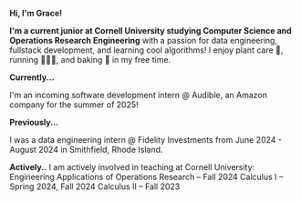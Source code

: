 **Hi, I'm Grace!**

**I'm a current junior at Cornell University studying Computer Science and Operations Research Engineering** with a passion for data engineering, fullstack development, and learning cool algorithms! I enjoy plant care 🌱, running 🏃🏻‍♀️, and baking 🍮 in my free time.


**Currently...**

I'm an incoming software development intern @ Audible, an Amazon company for the summer of 2025! 


**Previously...**

I was a data engineering intern @ Fidelity Investments from June 2024 - August 2024 in Smithfield, Rhode Island.


**Actively..**
I am actively involved in teaching at Cornell University:
Engineering Applications of Operations Research – Fall 2024
Calculus I – Spring 2024, Fall 2024
Calculus II – Fall 2023


<!--
**gracekim57/gracekim57** is a ✨ _special_ ✨ repository because its `README.md` (this file) appears on your GitHub profile.

Here are some ideas to get you started:

- 🔭 I’m currently working on ...
- 🌱 I’m currently learning ...
- 👯 I’m looking to collaborate on ...
- 🤔 I’m looking for help with ...
- 💬 Ask me about ...
- 📫 How to reach me: ...
- 😄 Pronouns: ...
- ⚡ Fun fact: ...
-->

